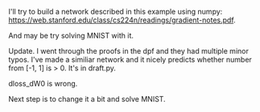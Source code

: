 I'll try to build a network described in this example using numpy:
https://web.stanford.edu/class/cs224n/readings/gradient-notes.pdf.

And may be try solving MNIST with it.


Update.
I went through the proofs in the dpf and they had multiple minor typos. 
I've made a similiar network and it nicely predicts whether number from [-1, 1] is > 0.
It's in draft.py. 

dloss_dW0 is wrong.


Next step is to change it a bit and solve MNIST.
